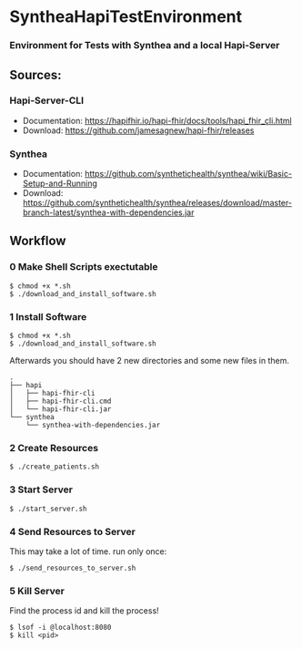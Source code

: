 # SyntheaHapiTestEnvironment
### Environment for Tests with Synthea and a local Hapi-Server

## Sources:

### Hapi-Server-CLI
  - Documentation: https://hapifhir.io/hapi-fhir/docs/tools/hapi_fhir_cli.html  
  - Download: https://github.com/jamesagnew/hapi-fhir/releases

### Synthea
  - Documentation: https://github.com/synthetichealth/synthea/wiki/Basic-Setup-and-Running  
  - Download: https://github.com/synthetichealth/synthea/releases/download/master-branch-latest/synthea-with-dependencies.jar


## Workflow

### 0 Make Shell Scripts exectutable 
```
$ chmod +x *.sh
$ ./download_and_install_software.sh
```

### 1 Install Software
```
$ chmod +x *.sh
$ ./download_and_install_software.sh
```
Afterwards you should have 2 new directories and some new files in them.    
```
.
├── hapi
│   ├── hapi-fhir-cli
│   ├── hapi-fhir-cli.cmd
│   └── hapi-fhir-cli.jar
└── synthea
    └── synthea-with-dependencies.jar
```

### 2 Create Resources
```
$ ./create_patients.sh
```

### 3 Start Server
```
$ ./start_server.sh
```

### 4 Send Resources to Server
This may take a lot of time.
run only once:  
```
$ ./send_resources_to_server.sh
```

### 5 Kill Server
Find the process id and kill the process!  
```
$ lsof -i @localhost:8080
$ kill <pid>
```
